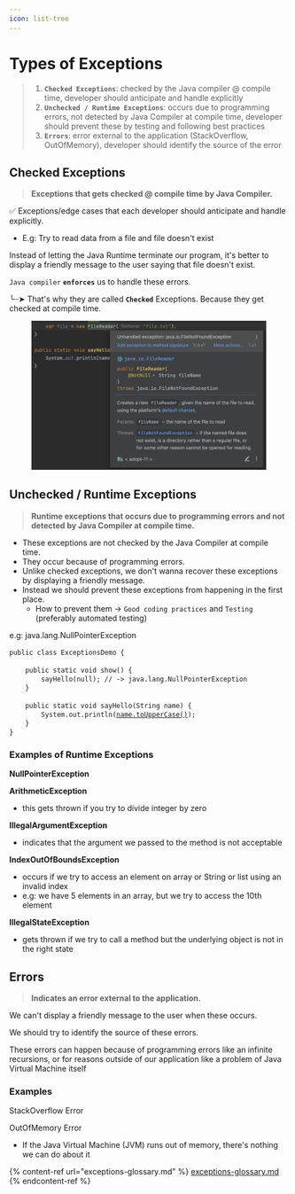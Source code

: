 ```yaml
---
icon: list-tree
---
```


# Types of Exceptions



> 1. **`Checked Exceptions`**: checked by the Java compiler @ compile time, developer should anticipate and handle explicitly&#x20;
> 2. **`Unchecked / Runtime Exceptions`**: occurs due to programming errors, not detected by Java Compiler at compile time, developer should prevent these by testing and following best practices
> 3. **`Errors`**: error external to the application (StackOverflow, OutOfMemory), developer should identify the source of the error

## Checked Exceptions&#x20;

> **Exceptions that gets checked @ compile time by Java Compiler.**

✅️ Exceptions/edge cases that each developer should anticipate and handle explicitly.

* E.g: Try to read data from a file and file doesn't exist

Instead of letting the Java Runtime terminate our program, it's better to display a friendly message to the user saying that file doesn't exist.

`Java compiler` **`enforces`** us to handle these errors.

╰┈➤ That's why they are called **`Checked`** Exceptions. Because they get checked at compile time.

<figure><img src="../../../.gitbook/assets/java-ad-exception-2-checked-exceptions.png" alt=""><figcaption></figcaption></figure>





## Unchecked / Runtime Exceptions

> **Runtime exceptions that occurs due to programming errors and not detected by Java Compiler at compile time.**

* These exceptions are not checked by the Java Compiler at compile time.
* They occur because of programming errors.
* Unlike checked exceptions, we don't wanna recover these exceptions by displaying a friendly message.
* Instead we should prevent these exceptions from happening in the first place.
  * How to prevent them -> `Good coding practices` and `Testing` (preferably automated testing)

e.g: java.lang.NullPointerException

<pre class="language-java"><code class="lang-java">public class ExceptionsDemo {

    public static void show() {
        sayHello(null); // -> java.lang.NullPointerException
    }

    public static void sayHello(String name) {
        System.out.println(<a data-footnote-ref href="#user-content-fn-1">name.toUpperCase()</a>);
    }
}
</code></pre>

### Examples of Runtime Exceptions

**NullPointerException**

**ArithmeticException**&#x20;

* this gets thrown if you try to divide integer by zero

**IllegalArgumentException**

* indicates that the argument we passed to the method is not acceptable

**IndexOutOfBoundsException**

* occurs if we try to access an element on array or String or list using an invalid index&#x20;
* e.g: we have 5 elements in an array, but we try to access the 10th element

**IllegalStateException**

* gets thrown if we try to call a method but the underlying object is not in the right state



## Errors

> **Indicates an error external to the application.**

We can't display a friendly message to the user when these occurs.

We should try to identify the source of these errors.

These errors can happen because of programming errors like an infinite recursions, or for reasons outside of our application like a problem of Java Virtual Machine itself

### Examples

StackOverflow Error

OutOfMemory Error

* If the Java Virtual Machine (JVM) runs out of memory, there's nothing we can do about it&#x20;



{% content-ref url="exceptions-glossary.md" %}
[exceptions-glossary.md](exceptions-glossary.md)
{% endcontent-ref %}



[^1]: calling a method on a null objects leads to NullPointerException
